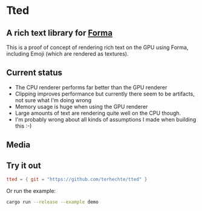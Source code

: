 # Tted

## A rich text library for [Forma](https://github.com/google/forma)

This is a proof of concept of rendering rich text on the GPU using Forma, including Emoji (which are rendered as textures).

## Current status

- The CPU renderer performs far better than the GPU renderer
- Clipping improves performance but currently there seem to be artifacts, not sure what I'm doing wrong
- Memory usage is huge when using the GPU renderer
- Large amounts of text are rendering quite well on the CPU though.
- I'm probably wrong about all kinds of assumptions I made when building this :-)

## Media

## Try it out

``` toml
tted = { git = "https://github.com/terhechte/tted" }
```

Or run the example:

``` sh
cargo run --release --example demo
```
